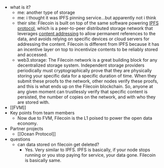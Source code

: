   * what is it?
    * me: another type of storage
    * me: i thought it was IPFS pinning service...but apparently not i think
    * their site: Filecoin is built on top of the same software powering [IPFS protocol](https://docs.ipfs.tech/), which is a peer-to-peer distributed storage network that leverages [content addressing](https://docs.ipfs.tech/concepts/content-addressing/) to allow permanent references to the data, and avoids relying on specific devices or cloud servers for addressing the content. Filecoin is different from IPFS because it has an incentive layer on top to incentivize contents to be reliably stored and accessed.
    * web3.storage: The Filecoin network is a great building block for any decentralized storage system. Independent storage providers periodically must cryptographically prove that they are physically storing your specific data for a specific duration of time. When they submit these proofs to the network, other nodes verify these proofs, and this is what ends up on the Filecoin blockchain. So, anyone at any given moment can trustlessly verify that specific content is persisted, the number of copies on the network, and with who they are stored with.
  * [[FVM]]
  * Key points from team members
    * Now due to FVM, Filecoin is the L1 poised to power the open data economy.
  * Partner projects
    * [[Ocean Protocol]]
  * questions
    * can data stored on filecoin get deleted?
      * Yes. Very similar to IPFS. IPFS is basically, if your node stops running or you stop paying for service, your data gone. Filecoin is basically same.
